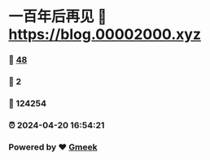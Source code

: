 # 一百年后再见 :link: https://blog.00002000.xyz 
### :page_facing_up: [48](https://blog.00002000.xyz/tag.html) 
### :speech_balloon: 2 
### :hibiscus: 124254 
### :alarm_clock: 2024-04-20 16:54:21 
### Powered by :heart: [Gmeek](https://github.com/Meekdai/Gmeek)

